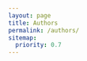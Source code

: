 ```yaml
---
layout: page
title: Authors
permalink: /authors/
sitemap:
  priority: 0.7
---
```

<script>
const modifiedsiteauthors = {{site.authors}};
arr.sort(function(a,b){
	return a.title<b.title;
});
{% for author in modifiedsiteauthors %}
* [{{author.title}} ({{ author.name }})]({{ site.baseurl }}/authors/{{ author.name }})
{% endfor %}
</script>
